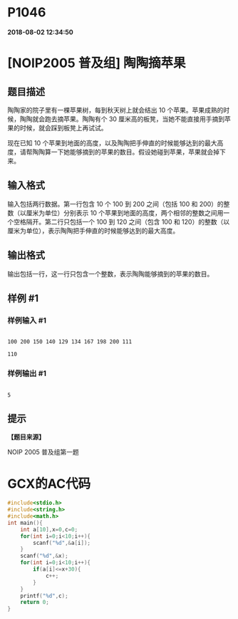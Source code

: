 
# P1046

**2018-08-02 12:34:50**
    
# [NOIP2005 普及组] 陶陶摘苹果

## 题目描述

陶陶家的院子里有一棵苹果树，每到秋天树上就会结出 $10$ 个苹果。苹果成熟的时候，陶陶就会跑去摘苹果。陶陶有个 $30$ 厘米高的板凳，当她不能直接用手摘到苹果的时候，就会踩到板凳上再试试。


现在已知 $10$ 个苹果到地面的高度，以及陶陶把手伸直的时候能够达到的最大高度，请帮陶陶算一下她能够摘到的苹果的数目。假设她碰到苹果，苹果就会掉下来。

## 输入格式

输入包括两行数据。第一行包含 $10$ 个 $100$ 到 $200$ 之间（包括 $100$ 和 $200$）的整数（以厘米为单位）分别表示 $10$ 个苹果到地面的高度，两个相邻的整数之间用一个空格隔开。第二行只包括一个 $100$ 到 $120$ 之间（包含 $100$ 和 $120$）的整数（以厘米为单位），表示陶陶把手伸直的时候能够达到的最大高度。

## 输出格式

输出包括一行，这一行只包含一个整数，表示陶陶能够摘到的苹果的数目。

## 样例 #1

### 样例输入 #1

```
100 200 150 140 129 134 167 198 200 111
110
```

### 样例输出 #1

```
5
```

## 提示

**【题目来源】**

NOIP 2005 普及组第一题

# GCX的AC代码
```cpp
#include<stdio.h>
#include<string.h>
#include<math.h>
int main(){
	int a[10],x=0,c=0;
	for(int i=0;i<10;i++){
		scanf("%d",&a[i]);
	}
	scanf("%d",&x);
	for(int i=0;i<10;i++){
		if(a[i]<=x+30){
			c++;
		}
	}
	printf("%d",c);
	return 0;
}
```

